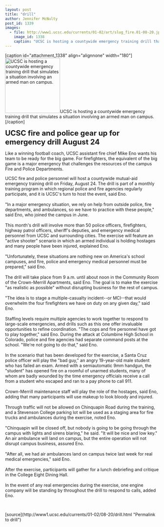 ```yaml
---
layout: post
title: "drill"
author: Jennifer McNulty
post_id: 1339
images:
  - file: http://www1.ucsc.edu/currents/01-02/art/slug_fire.01-08-20.jpg
    image_id: 1338
    caption: "UCSC is hosting a countywide emergency training drill that simulates a situation involving an armed man on campus."
---
```


[caption id="attachment_1338" align="alignnone" width="180"]<a href="http://localhost/mysite/wp-content/uploads/2001/08/slug_fire.01-08-20.jpg"><img class="size-full wp-image-1338" src="http://localhost/mysite/wp-content/uploads/2001/08/slug_fire.01-08-20.jpg" alt="UCSC is hosting a countywide emergency training drill that simulates a situation involving an armed man on campus." width="180" height="180" /></a>UCSC is hosting a countywide emergency training drill that simulates a situation involving an armed man on campus.[/caption]
<p>
  <font size="5"><b>UCSC fire and police gear up for emergency drill August 24</b></font>
</p>
<p>
  Like a winning football coach, UCSC assistant fire chief Mike Eno wants his team to be ready for the big game. For firefighters, the equivalent of the big game is a major emergency that challenges the resources of the campus Fire and Police Departments.
</p>UCSC fire and police personnel will host a countywide mutual-aid emergency training drill on Friday, August 24. The drill is part of a monthly training program in which regional police and fire agencies regularly participate, and it is UCSC's turn to host the event, said Eno.<br>
<br>
"In a major emergency situation, we rely on help from outside police, fire departments, and ambulances, so we have to practice with these people," said Eno, who joined the campus in June.<br>
<br>
This month's drill will involve more than 50 police officers, firefighters, highway patrol officers, sheriff's deputies, and emergency medical personnel from UCSC and surrounding cities. The exercise will feature an "active shooter" scenario in which an armed individual is holding hostages and many people have been injured, explained Eno.<br>
<br>
"Unfortunately, these situations are nothing new on America's school campuses, and fire, police and emergency medical personnel must be prepared," said Eno.<br>
<br>
The drill will take place from 9 a.m. until about noon in the Community Room of the Crown-Merrill Apartments, said Eno. The goal is to make the exercise "as realistic as possible" without disrupting business for the rest of campus.<br>
<br>
"The idea is to stage a multiple-casualty incident--or MCI--that would overwhelm the four firefighters we have on duty on any given day," said Eno.<br>
<br>
Staffing levels require multiple agencies to work together to respond to large-scale emergencies, and drills such as this one offer invaluable opportunities to refine coordination. "The cops and fire personnel have got to play together," said Eno. During the attack at Columbine High School in Colorado, police and fire agencies had separate command posts at the school. "We're not going to do that," said Eno.<br>
<br>
In the scenario that has been developed for the exercise, a Santa Cruz police officer will play the "bad guy," an angry 19-year-old male student who has failed an exam. Armed with a semiautomatic 9mm handgun, the "student" has opened fire on a roomful of unarmed students, many of whom are badly wounded by the time emergency officials receive a call from a student who escaped and ran to a pay phone to call 911.<br>
<br>
Crown-Merrill maintenance staff will play the role of the hostages, said Eno, adding that many participants will use makeup to look bloody and injured.<br>
<br>
Through traffic will not be allowed on Chinquapin Road during the training, and a Stevenson College parking lot will be used as a staging area for fire trucks and ambulances during the exercise, noted Eno.<br>
<br>
"Chinquapin will be closed off, but nobody is going to be going through the campus with lights and sirens blaring," he said. "It will be nice and low key." An air ambulance will land on campus, but the entire operation will not disrupt campus business, assured Eno.<br>
<br>
"After all, we had air ambulances land on campus twice last week for real medical emergencies," said Eno.<br>
<br>
After the exercise, participants will gather for a lunch debriefing and critique in the College Eight Dining Hall.<br>
<br>
In the event of any real emergencies during the exercise, one engine company will be standing by throughout the drill to respond to calls, added Eno.
<p>
  <br>

</p>
[source](http://www1.ucsc.edu/currents/01-02/08-20/drill.html "Permalink to drill")
